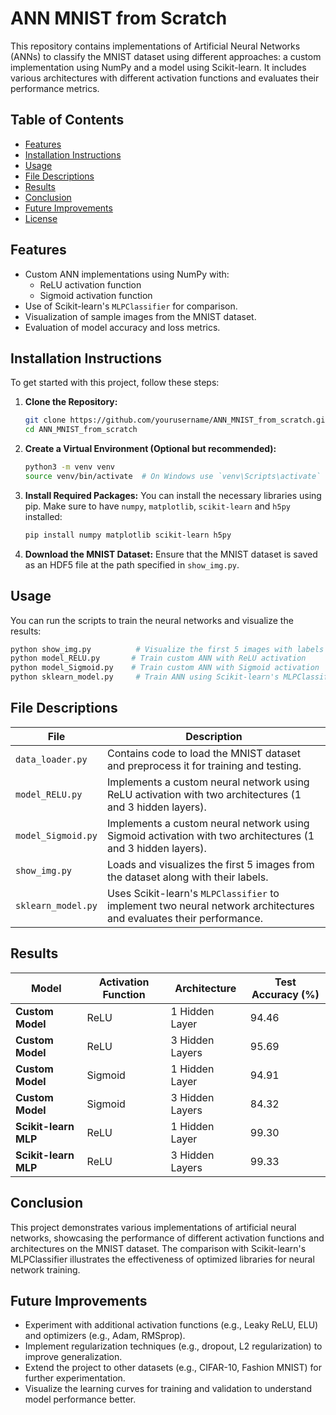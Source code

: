 # ANN MNIST from Scratch

This repository contains implementations of Artificial Neural Networks (ANNs) to classify the MNIST dataset using different approaches: a custom implementation using NumPy and a model using Scikit-learn. It includes various architectures with different activation functions and evaluates their performance metrics.

## Table of Contents
- [Features](#features)
- [Installation Instructions](#installation-instructions)
- [Usage](#usage)
- [File Descriptions](#file-descriptions)
- [Results](#results)
- [Conclusion](#conclusion)
- [Future Improvements](#future-improvements)
- [License](#license)

## Features
- Custom ANN implementations using NumPy with:
  - ReLU activation function
  - Sigmoid activation function
- Use of Scikit-learn's `MLPClassifier` for comparison.
- Visualization of sample images from the MNIST dataset.
- Evaluation of model accuracy and loss metrics.

## Installation Instructions

To get started with this project, follow these steps:

1. **Clone the Repository:**
   ```bash
   git clone https://github.com/yourusername/ANN_MNIST_from_scratch.git
   cd ANN_MNIST_from_scratch
   ```

2. **Create a Virtual Environment (Optional but recommended):**
   ```bash
   python3 -m venv venv
   source venv/bin/activate  # On Windows use `venv\Scripts\activate`
   ```

3. **Install Required Packages:**
   You can install the necessary libraries using pip. Make sure to have `numpy`, `matplotlib`, `scikit-learn` and `h5py` installed:
   ```bash
   pip install numpy matplotlib scikit-learn h5py 
   ```

4. **Download the MNIST Dataset:**
   Ensure that the MNIST dataset is saved as an HDF5 file at the path specified in `show_img.py`.

## Usage

You can run the scripts to train the neural networks and visualize the results:

```bash
python show_img.py          # Visualize the first 5 images with labels
python model_RELU.py       # Train custom ANN with ReLU activation
python model_Sigmoid.py    # Train custom ANN with Sigmoid activation
python sklearn_model.py     # Train ANN using Scikit-learn's MLPClassifier
```

## File Descriptions

| File               | Description                                                                                       |
|--------------------|---------------------------------------------------------------------------------------------------|
| `data_loader.py`   | Contains code to load the MNIST dataset and preprocess it for training and testing.              |
| `model_RELU.py`    | Implements a custom neural network using ReLU activation with two architectures (1 and 3 hidden layers). |
| `model_Sigmoid.py` | Implements a custom neural network using Sigmoid activation with two architectures (1 and 3 hidden layers). |
| `show_img.py`      | Loads and visualizes the first 5 images from the dataset along with their labels.                     |
| `sklearn_model.py` | Uses Scikit-learn's `MLPClassifier` to implement two neural network architectures and evaluates their performance. |

## Results

| **Model**           | **Activation Function** | **Architecture** | **Test Accuracy (%)** |
|---------------------|-------------------------|-------------------|------------------------|
| **Custom Model**    | ReLU                    | 1 Hidden Layer    | 94.46                  |
| **Custom Model**    | ReLU                    | 3 Hidden Layers   | 95.69                  |
| **Custom Model**    | Sigmoid                 | 1 Hidden Layer    | 94.91                  |
| **Custom Model**    | Sigmoid                 | 3 Hidden Layers   | 84.32                  |
| **Scikit-learn MLP**| ReLU                    | 1 Hidden Layer    | 99.30                  |
| **Scikit-learn MLP**| ReLU                    | 3 Hidden Layers   | 99.33                  |

## Conclusion

This project demonstrates various implementations of artificial neural networks, showcasing the performance of different activation functions and architectures on the MNIST dataset. The comparison with Scikit-learn's MLPClassifier illustrates the effectiveness of optimized libraries for neural network training.

## Future Improvements

- Experiment with additional activation functions (e.g., Leaky ReLU, ELU) and optimizers (e.g., Adam, RMSprop).
- Implement regularization techniques (e.g., dropout, L2 regularization) to improve generalization.
- Extend the project to other datasets (e.g., CIFAR-10, Fashion MNIST) for further experimentation.
- Visualize the learning curves for training and validation to understand model performance better.

